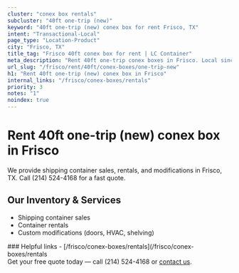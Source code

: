 ```yaml
---
cluster: "conex box rentals"
subcluster: "40ft one-trip (new)"
keyword: "40ft one-trip (new) conex box for rent Frisco, TX"
intent: "Transactional-Local"
page_type: "Location-Product"
city: "Frisco, TX"
title_tag: "Frisco 40ft conex box for rent | LC Container"
meta_description: "Rent 40ft one-trip conex boxes in Frisco. Local since 2003. Flexible rental terms. Same-week delivery available. Get your free quote — call (214) 524-4168 to..."
url_slug: "/frisco/rent/40ft/conex-boxes/one-trip-new"
h1: "Rent 40ft one-trip (new) conex box in Frisco"
internal_links: "/frisco/conex-boxes/rentals"
priority: 3
notes: "1"
noindex: true
---
```


# Rent 40ft one-trip (new) conex box in Frisco

We provide shipping container sales, rentals, and modifications in Frisco, TX. Call (214) 524-4168 for a fast quote.

## Our Inventory & Services
- Shipping container sales
- Container rentals
- Custom modifications (doors, HVAC, shelving)

<div data-section="internal-links">
### Helpful links
- [/frisco/conex-boxes/rentals](/frisco/conex-boxes/rentals
</div>

<div data-section="cta">
Get your free quote today — call (214) 524-4168 or <a href="/contact">contact us</a>.
</div>

<script type="application/ld+json">{"@context":"https://schema.org","@type":"FAQPage","mainEntity":[{"@type":"Question","name":"How much does delivery cost in Frisco, TX?","acceptedAnswer":{"@type":"Answer","text":"Delivery costs vary by distance and container size. Most deliveries in Frisco, TX range from $150-$300. Call (214) 524-4168 for an exact quote based on your specific location."}},{"@type":"Question","name":"Do you offer financing or payment plans?","acceptedAnswer":{"@type":"Answer","text":"We accept major credit cards, checks, and can discuss commercial terms for bulk purchases. Call (214) 524-4168 to discuss options."}},{"@type":"Question","name":"Can you customize containers in Frisco, TX?","acceptedAnswer":{"@type":"Answer","text":"Yes — we perform modifications like doors, HVAC, insulation, and shelving. Request a custom quote at (214) 524-4168 or via our contact form."}}]}</script>
